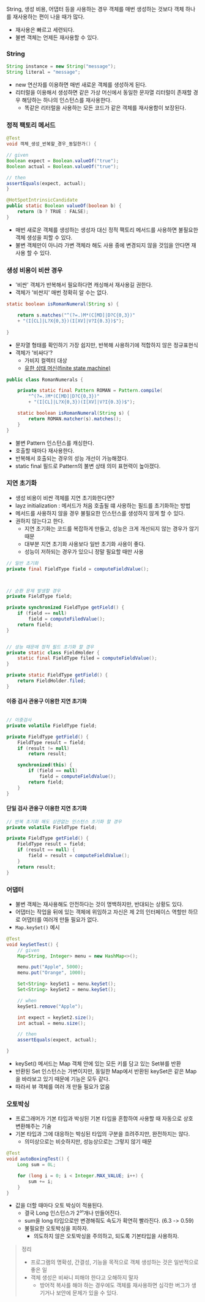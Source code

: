 
String, 생성 비용, 어댑터 등을 사용하는 경우 객체를 매번 생성하는 것보다 객체 하나를 재사용하는 편이 나을 때가 많다.

- 재사용은  빠르고 세련되다.
- 불변 객체는 언제든 재사용할 수 있다.

### String

```java
String instance = new String("message");
String literal = "message"; 
```

- new 연산자를 이용하면 매번 새로운 객체를 생성하게 된다.
- 리터럴을 이용해서 생성하면 같은 가상 머신에서 동일한 문자열 리터럴이 존재할 경우 해당하는 하나의 인스턴스를 재사용한다.
	- 똑같은 리터럴을 사용하는 모든 코드가 같은 객체를 재사용함이 보장된다.

###  정적 팩토리 메서드
```java
@Test
void 객체_생성_반복할_경우_동일한가() {

// given
Boolean expect = Boolean.valueOf("true");
Boolean actual = Boolean.valueOf("true");

// then
assertEquals(expect, actual); 
}

```

```java
@HotSpotIntrinsicCandidate  
public static Boolean valueOf(boolean b) {  
    return (b ? TRUE : FALSE);  
}
```
- 매번 새로운 객체를 생성하는 생성자 대신 정적 팩토리 메서드를 사용하면 불필요한 객체 생성을 피할 수 있다.
- 불변 객체만이 아니라 가변 객체라 해도 사용 중에 변경되지 않을 것임을 안다면 재사용 할 수 있다.


### 생성 비용이 비싼 경우
- '비싼' 객체가 반복해서 필요하다면 캐싱해서 재사용길 권한다.
- 객체가 '비싼지' 매번 정확히 알 수는 없다.

```java
static boolean isRomanNumeral(String s) {

	return s.matches("^(?=.)M*(C[MD]|D?C{0,3})"
	+ "(I[CL]|L?X{0,3})(I[XV]|V?I{0.3})$");
	
}
```

- 문자열 형태를 확인하기 가장 쉽지만, 반복해 사용하기에 적합하지 않은 정규표현식
- 객체가 '비싸다'?
	- 가비지 컬렉터 대상
	- [유한 상태 머신(finite state machine)](http://aispiration.com/nlp2/regex-under-the-hood.html)

```java
public class RomanNumerals {

	private static final Pattern ROMAN = Pattern.compile(
		"^(?=.)M*(C[MD]|D?C{0,3})"
		+ "(I[CL]|L?X{0,3})(I[XV]|V?I{0.3})$");

	static boolean isRomanNumeral(String s) {
		return ROMAN.matcher(s).matches();
	}
}
```

- 불변 Pattern 인스턴스를 캐싱한다.
- 호출할 때마다 재사용한다.
- 반복해서 호출되는 경우의 성능 개선이 가능해졌다.
- static final 필드로 Pattern의 불변 상태 의미 표현력이 높아졌다.


### 지연 초기화

- 생성 비용이 비싼 객체를 지연 초기화한다면?
- layz initialization : 메서드가 처음 호출될 떄 사용하는 필드를 초기화하는 방법
- 메서드를 사용하지 않을 경우 불필요한 인스턴스를 생성하지 않게 할 수 있다.
- 권하지 않는다고 한다.
	- 지연 초기화는 코드를 복잡하게 만들고, 성능은 크게 개선되지 않는 경우가 않기 때문
	- 대부분 지연 초기화 사용보다 일반 초기화 사용이 좋다.
	- 성능이 저하되는 경우가 있으니 정말 필요할 때만 사용


```java
// 일반 초기화
private final FieldType field = computeFieldValue();



// 순환 문제 발생할 경우
private FieldType field;

private synchronized FieldType getField() {
    if (field == null)
        field = computeFiledValue();
    return field;
}

```


```java

// 성능 때문에 정적 필드 초기화 할 경우
private static class FieldHolder {
    static final FieldType filed = computeFieldValue();
}

private static FieldType getField() {
    return FieldHolder.filed;
}

```


#### 이중 검사  관용구 이용한 지연 초기화
```java

// 이중검사
private volatile FieldType field;

private FieldType getField() {
    FieldType result = field;
    if (result != null)
        return result;

    synchronized(this) {
        if (field == null)
            field = computeFieldValue();
        return field;
    }
}

```

#### 단일 검사  관용구 이용한 지연 초기화

```java
// 반복 초기화 해도 상관없는 인스턴스 초기화 할 경우
private volatile FieldType field;

private FieldType getField() {
    FieldType result = field;
    if (result == null) {
        field = result = computeFieldValue();
    }
    return result;
}
```




### 어댑터
- 불변 객체는 재사용해도 안전하다는 것이 명백하지만, 반대되는 상황도 있다.
- 어댑터는 작업을 뒤에 있는 객체에 위임하고 자신은 제 2의 인터페이스 역할만 하므로 어댑터를 여러개 만들 필요가 없다.
- ```Map.keySet()``` 예시

```java
@Test
void keySetTest() {
    // given
    Map<String, Integer> menu = new HashMap<>();

    menu.put("Apple", 5000);
    menu.put("Orange", 1000);

    Set<String> keySet1 = menu.keySet();
    Set<String> keySet2 = menu.keySet();

	// when 
    keySet1.remove("Apple");

	int expect = keySet2.size();
	int actual = menu.size();

	// then
	assertEquals(expect, actual);

}
```

- keySet() 메서드는 Map 객체 안에 있는 모든 키를 담고 있는 Set뷰를 반환
- 반환된 Set 인스턴스는 가변이지만, 동일한 Map에서 반환된 keySet은 같은 Map을 바라보고 있기 때문에 기능은 모두 같다.
- 따라서 뷰 객체를 여러 개 만들 필요가 없음

### 오토박싱
- 프로그래머가 기본 타입과 박싱된 기본 타입을 혼합하여 사용할 때 자동으로 상호 변환해주는 기술
- 기본 타입과 그에 대응하는 박싱된 타입의 구분을 흐려주지만, 완전하지는 않다.
	- 의미상으로는 비슷하지만, 성능상으로는 그렇지 않기 때문
```java
@Test
void autoBoxingTest() {
	Long sum = 0L;

	for (long i = 0; i < Integer.MAX_VALUE; i++) {
		sum += i;
	}
}
```

- 값을 더할 때마다 오토 박싱이 적용된다.
	- 결국 Long 인스턴스가 2³¹개나 만들어진다.
	- sum을 long 타입으로만 변경해줘도 속도가 확연히 빨라진다. (6.3 -> 0.59)
	- 불필요한 오토박싱을 피하자.
		- 의도하지 않은 오토박싱을 주의하고, 되도록 기본타입을 사용하자.

> 정리
> - 프로그램의 명확성, 간결성, 기능을 목적으로 객체 생성하는 것은 일반적으로 좋은 일
> - 객체 생성은 비싸니 피해야 한다고 오해하지 말자
> 	- 방어적 복사를 해야 하는 경우에도 객체를 재사용하면 심각한 버그가 생기거나 보안에 문제가 있을 수 있다.
